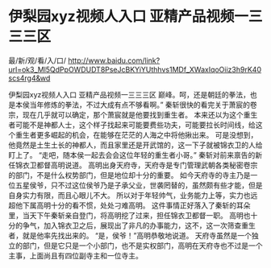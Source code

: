 # 伊梨园xyz视频人入口 亚精产品视频一三三三区

最/新/观/看/入/口/ http://www.baidu.com/link?url=ok3_Ml5QdPpOWDUDT8PseJcBKYiYUthhvs1MDf_XWaxIqoOiiz3h9rK40scs4rg4&wd

伊梨园xyz视频人入口 亚精产品视频一三三三区
巅峰。呵，还是朝廷的拳法，也是本侯当年修炼的拳法，不过大成有点不够看啊。”
    秦斩很快的看完关于萧宸的卷宗，现在几乎就可以确定，那个萧宸就是他要找到重生者。
    本来还以为这个重生者可能不是神都人士，这个样子找起来可能要费些功夫，可能要拉长时间线，给这个重生者更多崛起的机会，在能够在茫茫的人海之中将他揪出来。
    可是没想到，他竟然是土生土长的神都人，而且家里还是开武馆的，这一下子就被锦衣卫的人给盯上了。
    “走吧，随本侯一起去会会这位年轻的重生者小哥。”
    秦斩对前来禀告的新任锦衣卫都督高明说道。
    高明出身天府寺，天府寺是专门管理武朝各类秘密卷宗的部门，不是什么权势部门，但是地位却十分的重要。
    如今天府寺的寺主乃是一位五星侯爷，只不过这位侯爷乃是子承父业，世袭罔替的，虽然颇有些才能，但是自身实力有限，而且心眼儿不大。
    所以对于年轻帅气，业务能力上等，实力也远超他下属高明十分的看不惯，处处刁难高明。
    这件事情正好落入了秦斩的耳朵里，当天下午秦斩亲自登门，将高明挖了过来，担任锦衣卫都督一职。
    高明也十分的争气，加入锦衣卫之后，展现出了非凡的办事能力，这不，这一次筛查重生者，就是他率先找出来的。
    “是，侯爷！”高明恭敬地说道。
    天府寺虽然是一个独立的部门，但是它只是一个小部门，也不是实权部门，高明在天府寺也不过是一个主事，上面尚且有四位副寺主和一位寺主。

